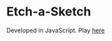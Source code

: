 # Etch-a-Sketch
Developed in JavaScript. Play [here](https://garethwoodman.github.io/ETCH-A-SKETCH/)
